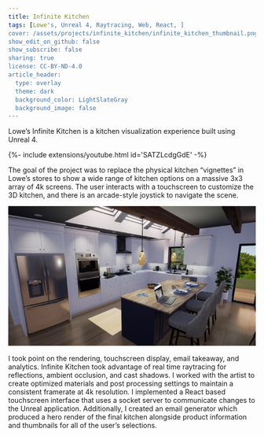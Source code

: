 ```yaml
---
title: Infinite Kitchen
tags: [Lowe's, Unreal 4, Raytracing, Web, React, ]
cover: /assets/projects/infinite_kitchen/infinite_kitchen_thumbnail.png
show_edit_on_github: false
show_subscribe: false
sharing: true
license: CC-BY-ND-4.0
article_header:
  type: overlay
  theme: dark
  background_color: LightSlateGray
  background_image: false
---
```


Lowe’s Infinite Kitchen is a kitchen visualization experience built using Unreal 4.

<!--more-->

{%- include extensions/youtube.html id='SATZLcdgGdE' -%}

The goal of the project was to replace the physical kitchen “vignettes” in Lowe’s stores to show a wide range of kitchen options on a massive 3x3 array of 4k screens. The user interacts with a touchscreen to customize the 3D kitchen, and there is an arcade-style joystick to navigate the scene.

![image](/assets/projects/infinite_kitchen/hero.png)

I took point on the rendering, touchscreen display, email takeaway, and analytics. Infinite Kitchen took advantage of real time raytracing for reflections, ambient occlusion, and cast shadows. I worked with the artist to create optimized materials and post processing settings to maintain a consistent framerate at 4k resolution. I implemented a React based touchscreen interface that uses a socket server to communicate changes to the Unreal application. Additionally, I created an email generator which produced a hero render of the final kitchen alongside product information and thumbnails for all of the user’s selections.
